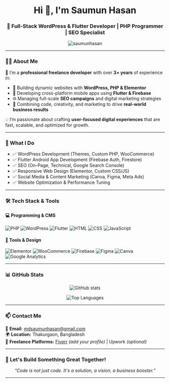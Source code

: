 <h1 align="center">Hi 👋, I'm Saumun Hasan</h1>
<h3 align="center">🚀 Full-Stack WordPress & Flutter Developer | PHP Programmer | SEO Specialist</h3>

<p align="center">
  <img src="https://komarev.com/ghpvc/?username=saumunhasan&label=Profile%20views&color=0e75b6&style=flat" alt="saumunhasan" />
</p>

---

### 🧑‍💻 About Me

🎯 I’m a **professional freelance developer** with over **3+ years** of experience in:

- 🔨 Building dynamic websites with **WordPress, PHP & Elementor**
- 📱 Developing cross-platform mobile apps using **Flutter & Firebase**
- 🌐 Managing full-scale **SEO campaigns** and digital marketing strategies
- 🧠 Combining code, creativity, and marketing to drive **real-world business results**

💡 I’m passionate about crafting **user-focused digital experiences** that are fast, scalable, and optimized for growth.

---

### 💼 What I Do

- ✅ WordPress Development (Themes, Custom PHP, WooCommerce)
- ✅ Flutter Android App Development (Firebase Auth, Firestore)
- ✅ SEO (On-Page, Technical, Google Search Console)
- ✅ Responsive Web Design (Elementor, Custom CSS/JS)
- ✅ Social Media & Content Marketing (Canva, Figma, Meta Ads)
- ✅ Website Optimization & Performance Tuning

---

### 🛠️ Tech Stack & Tools

#### 💻 Programming & CMS
![PHP](https://img.shields.io/badge/PHP-777BB4?style=for-the-badge&logo=php&logoColor=white)
![WordPress](https://img.shields.io/badge/WordPress-21759B?style=for-the-badge&logo=wordpress&logoColor=white)
![Flutter](https://img.shields.io/badge/Flutter-02569B?style=for-the-badge&logo=flutter&logoColor=white)
![HTML](https://img.shields.io/badge/HTML5-E34F26?style=for-the-badge&logo=html5)
![CSS](https://img.shields.io/badge/CSS3-1572B6?style=for-the-badge&logo=css3)
![JavaScript](https://img.shields.io/badge/JavaScript-F7DF1E?style=for-the-badge&logo=javascript&logoColor=black)

#### 🧩 Tools & Design
![Elementor](https://img.shields.io/badge/Elementor-9146FF?style=for-the-badge&logo=elementor&logoColor=white)
![WooCommerce](https://img.shields.io/badge/WooCommerce-96588A?style=for-the-badge&logo=woocommerce)
![Firebase](https://img.shields.io/badge/Firebase-FFCA28?style=for-the-badge&logo=firebase)
![Figma](https://img.shields.io/badge/Figma-F24E1E?style=for-the-badge&logo=figma)
![Canva](https://img.shields.io/badge/Canva-00C4CC?style=for-the-badge&logo=canva)
![Google Analytics](https://img.shields.io/badge/Google%20Analytics-E37400?style=for-the-badge&logo=googleanalytics&logoColor=white)

---

### 📊 GitHub Stats

<p align="center">
  <img src="https://github-readme-stats.vercel.app/api?username=saumunhasan&show_icons=true&theme=radical&hide_border=true" alt="GitHub stats" />
</p>

<p align="center">
  <img src="https://github-readme-stats.vercel.app/api/top-langs/?username=saumunhasan&layout=compact&theme=radical&hide_border=true" alt="Top Languages" />
</p>

---

### 📫 Contact Me

📧 **Email:** [mdsaumunhasan@gmail.com](mailto:mdsaumunhasan@gmail.com)  
🌍 **Location:** Thakurgaon, Bangladesh  
🎯 **Freelance Platforms:** [Fiverr](https://www.fiverr.com/) *(add your profile)* | Upwork *(optional)*

---

### 🚀 Let's Build Something Great Together!

<p align="center">
  <i>“Code is not just code. It's a solution, a vision, a business booster.”</i>
</p>

---
